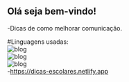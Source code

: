 
<h2>Olá seja bem-vindo!</h2>

-Dicas de como melhorar comunicação.

#Linguagens usadas: <br>
![blog](https://img.shields.io/badge/HTML5-E34F26?style=for-the-badge&logo=html5&logoColor=white) 
<br>
![blog](https://img.shields.io/badge/CSS3-1572B6?style=for-the-badge&logo=css3&logoColor=white) 
<br>
![blog](https://img.shields.io/badge/JavaScript-F7DF1E?style=for-the-badge&logo=javascript&logoColor=black)
<br>
-https://dicas-escolares.netlify.app
